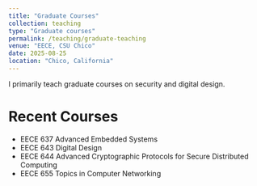 ```yaml
---
title: "Graduate Courses"
collection: teaching
type: "Graduate courses"
permalink: /teaching/graduate-teaching
venue: "EECE, CSU Chico"
date: 2025-08-25
location: "Chico, California"
---
```


I primarily teach graduate courses on security and digital design.

Recent Courses
======
* EECE 637 Advanced Embedded Systems
* EECE 643 Digital Design
* EECE 644 Advanced Cryptographic Protocols for Secure Distributed Computing
* EECE 655 Topics in Computer Networking


